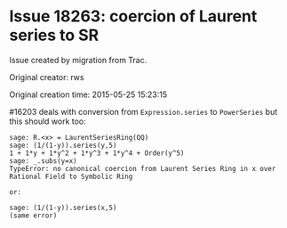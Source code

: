 # Issue 18263: coercion of Laurent series to SR

Issue created by migration from Trac.

Original creator: rws

Original creation time: 2015-05-25 15:23:15

#16203 deals with conversion from `Expression.series` to `PowerSeries` but this should work too:

```
sage: R.<x> = LaurentSeriesRing(QQ)
sage: (1/(1-y)).series(y,5)
1 + 1*y + 1*y^2 + 1*y^3 + 1*y^4 + Order(y^5)
sage: _.subs(y=x)
TypeError: no canonical coercion from Laurent Series Ring in x over Rational Field to Symbolic Ring

or:

sage: (1/(1-y)).series(x,5)
(same error)
```

